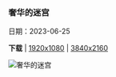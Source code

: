 ### 奢华的迷宫

日期：2023-06-25

**下载**  |  [1920x1080](https://cn.bing.com/th?id=OHR.VillandryGarden_ZH-CN6140359139_1920x1080.jpg)  |  [3840x2160](https://cn.bing.com/th?id=OHR.VillandryGarden_ZH-CN6140359139_UHD.jpg)

![奢华的迷宫](https://cn.bing.com/th?id=OHR.VillandryGarden_ZH-CN6140359139_1920x1080.jpg "维朗德里城堡及花园，卢瓦尔河谷，法国 (© VLADJ55/Shutterstock)")

